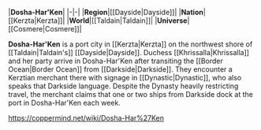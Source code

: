 |**Dosha-Har'Ken**|
|-|-|
|**Region**|[[Dayside\|Dayside]]|
|**Nation**|[[Kerzta\|Kerzta]]|
|**World**|[[Taldain\|Taldain]]|
|**Universe**|[[Cosmere\|Cosmere]]|

**Dosha-Har'Ken** is a port city in [[Kerzta\|Kerzta]] on the northwest shore of [[Taldain\|Taldain's]] [[Dayside\|Dayside]].
Duchess [[Khrissalla\|Khrissalla]] and her party arrive in Dosha-Har'Ken after transiting the [[Border Ocean\|Border Ocean]] from [[Darkside\|Darkside]]. They encounter a Kerztian merchant there with signage in [[Dynastic\|Dynastic]], who also speaks that Darkside language. Despite the Dynasty heavily restricting travel, the merchant claims that one or two ships from Darkside dock at the port in Dosha-Har'Ken each week.



https://coppermind.net/wiki/Dosha-Har%27Ken